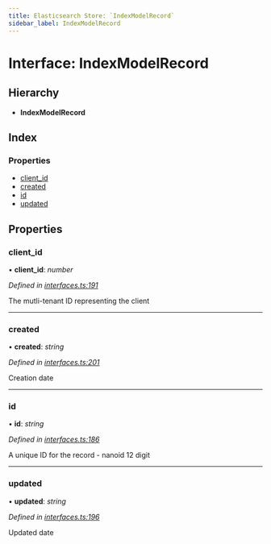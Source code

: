 ```yaml
---
title: Elasticsearch Store: `IndexModelRecord`
sidebar_label: IndexModelRecord
---
```


# Interface: IndexModelRecord

## Hierarchy

* **IndexModelRecord**

## Index

### Properties

* [client_id](indexmodelrecord.md#client_id)
* [created](indexmodelrecord.md#created)
* [id](indexmodelrecord.md#id)
* [updated](indexmodelrecord.md#updated)

## Properties

###  client_id

• **client_id**: *number*

*Defined in [interfaces.ts:191](https://github.com/terascope/teraslice/blob/0ae31df4/packages/elasticsearch-store/src/interfaces.ts#L191)*

The mutli-tenant ID representing the client

___

###  created

• **created**: *string*

*Defined in [interfaces.ts:201](https://github.com/terascope/teraslice/blob/0ae31df4/packages/elasticsearch-store/src/interfaces.ts#L201)*

Creation date

___

###  id

• **id**: *string*

*Defined in [interfaces.ts:186](https://github.com/terascope/teraslice/blob/0ae31df4/packages/elasticsearch-store/src/interfaces.ts#L186)*

A unique ID for the record - nanoid 12 digit

___

###  updated

• **updated**: *string*

*Defined in [interfaces.ts:196](https://github.com/terascope/teraslice/blob/0ae31df4/packages/elasticsearch-store/src/interfaces.ts#L196)*

Updated date
